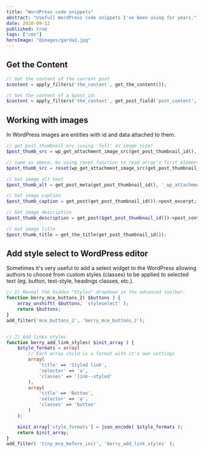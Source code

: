 ```yaml
---
title: "WordPress code snippets"
abstract: "Usefull WordPress code snippets I've been using for years."
date: 2020-09-12
published: true
tags: ["cms"]
heroImage: "@images/garda2.jpg"
---
```


## Get the Content

```php
// Get the content of the current post
$content = apply_filters('the_content', get_the_content());

// Get the content of a $post_id:
$content = apply_filters('the_content', get_post_field('post_content', $post_id));
```

## Working with images

In WordPress images are entities with id and data attached to them.

```php
// get post thumbnail src (using 'full' as image size)
$post_thumb_src = wp_get_attachment_image_src(get_post_thumbnail_id(), 'full')[0];

// same as above, bu using reset function to read array's first element
$post_thumb_src = reset(wp_get_attachment_image_src(get_post_thumbnail_id(), 'full'));

// Get image alt text
$post_thumb_alt = get_post_meta(get_post_thumbnail_id(), '_wp_attachment_image_alt', true);

// Get image caption
$post_thumb_caption = get_post(get_post_thumbnail_id())->post_excerpt;

// Get image description
$post_thumb_description = get_post($get_post_thumbnail_id())->post_content;

// Get image title
$post_thumb_title = get_the_title(get_post_thumbnail_id());
```

## Add style select to WordPress editor

Sometimes it's very useful to add a select widget to the WordPress allowing authors to choose from custom styles (classes) to be applied to selected text (eg. button, text-style, headings classes, etc.).

```php
// 1) Reveal the hidden "Styles" dropdown in the advanced toolbar.
function berry_mce_buttons_2( $buttons ) {
    array_unshift( $buttons, 'styleselect' );
    return $buttons;
}
add_filter('mce_buttons_2', 'berry_mce_buttons_2');


// 2) Add links styles
function berry_add_link_styles( $init_array ) {
    $style_formats = array(
        // Each array child is a format with it's own settings
        array(
            'title' => 'Styled link',
            'selector' => 'a',
            'classes' => 'link--styled'
        ),
        array(
            'title' => 'Button',
            'selector' => 'a',
            'classes' => 'button'
        )
    );

    $init_array['style_formats'] = json_encode( $style_formats );
    return $init_array;
}
add_filter( 'tiny_mce_before_init', 'berry_add_link_styles' );
```
